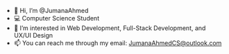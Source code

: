 - 👋 Hi, I’m @JumanaAhmed
- 💻 Computer Science Student
- 👀 I’m interested in Web Development, Full-Stack Development, and UX/UI Design
- 📫 You can reach me through my email: JumanaAhmedCS@outlook.com
